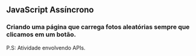 ## JavaScript Assíncrono

<h3>Criando uma página que carrega fotos aleatórias sempre que clicamos em um botão.</h3>
P.S: Atividade  envolvendo APIs.
